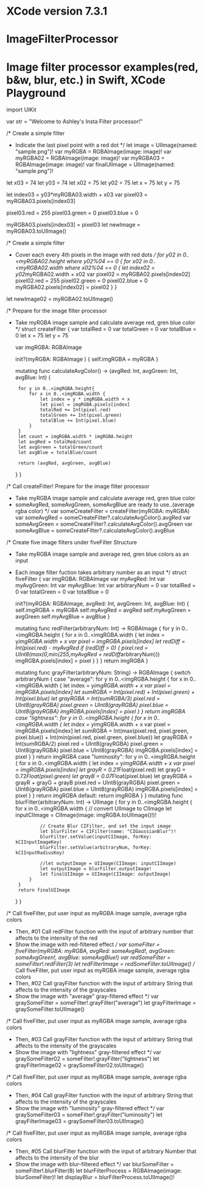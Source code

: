 # XCode version 7.3.1
# ImageFilterProcessor
# Image filter processor examples(red, b&amp;w, blur, etc.) in Swift, XCode Playground

import UIKit

var str = "Welcome to Ashley's Insta Filter processor!"

/* Create a simple filter
   - Indicate the last pixel point with a red dot
*/
let image = UIImage(named: "sample.png")!
var myRGBA = RGBAImage(image: image)!
var myRGBA02 = RGBAImage(image: image)!
var myRGBA03 = RGBAImage(image: image)!
var finalUIImage = UIImage(named: "sample.png")!

let x03 = 74
let y03 = 74
let x02 = 75
let y02 = 75
let x = 75
let y = 75

let index03 = y03*myRGBA03.width + x03
var pixel03 = myRGBA03.pixels[index03]

pixel03.red = 255
pixel03.green = 0
pixel03.blue = 0

myRGBA03.pixels[index03] = pixel03
let newImage = myRGBA03.toUIImage()

/* Create a simple filter
 - Cover each every 4th pixels in the image with red dots
 */
for y02 in 0..<myRGBA02.height where y02%04 == 0 {
    for x02 in 0..<myRGBA02.width where x02%04 == 0 {
        let index02 = y02*myRGBA02.width + x02
        var pixel02 = myRGBA02.pixels[index02]
        pixel02.red = 255
        pixel02.green = 0
        pixel02.blue = 0
        myRGBA02.pixels[index02] = pixel02
    }
}


let newImage02 = myRGBA02.toUIImage()

/* Prepare for the image filter processor
 - Take myRGBA image sample and calculate average red, gren blue color
 */
struct createFilter {
    var totalRed = 0
    var totalGreen = 0
    var totalBlue = 0
    let x = 75
    let y = 75
    
    var imgRGBA: RGBAImage
    
    init?(myRGBA: RGBAImage ) {
        self.imgRGBA = myRGBA
    }
    
    mutating func calculateAvgColor() -> (avgRed: Int, avgGreen: Int, avgBlue: Int)  {
    
        for y in 0..<imgRGBA.height{
            for x in 0..<imgRGBA.width {
                let index = y * imgRGBA.width + x
                let pixel = imgRGBA.pixels[index]
                totalRed += Int(pixel.red)
                totalGreen += Int(pixel.green)
                totalBlue += Int(pixel.blue)
            }
        }
        let count = imgRGBA.width * imgRGBA.height
        let avgRed = totalRed/count
        let avgGreen = totalGreen/count
        let avgBlue = totalBlue/count
        
        return (avgRed, avgGreen, avgBlue)
    }
}

/* Call createFilter! Prepare for the image filter processor
 - Take myRGBA image sample and calculate average red, gren blue color
 - someAvgRed, someAvgGreen, someAvgBlue are ready to use..(average rgba color)
 */
var someCreateFilter = createFilter(myRGBA: myRGBA)
var someAvgRed = someCreateFilter?.calculateAvgColor().avgRed
var someAvgGreen = someCreateFilter?.calculateAvgColor().avgGreen
var someAvgBlue = someCreateFilter?.calculateAvgColor().avgBlue

/* Create five image filters under fiveFilter Structure
 - Take myRGBA image sample and average red, gren blue colors as an input
 - Each image filter fuction takes arbitrary number as an input
 */
struct fiveFilter {
    var imgRGBA: RGBAImage
    var myAvgRed: Int
    var myAvgGreen: Int
    var myAvgBlue: Int
    var arbitraryNum = 0
    var totalRed = 0
    var totalGreen = 0
    var totalBlue = 0

    
    init?(myRGBA: RGBAImage, avgRed: Int, avgGreen: Int, avgBlue: Int) {
      self.imgRGBA = myRGBA
      self.myAvgRed = avgRed
      self.myAvgGreen = avgGreen
      self.myAvgBlue = avgBlue
    }
    
    mutating func redFilter(arbitraryNum: Int) -> RGBAImage {
        for y in 0..<imgRGBA.height {
            for x in 0..<imgRGBA.width {
                let index = y*imgRGBA.width + x
                var pixel = imgRGBA.pixels[index]
                let redDiff = Int(pixel.red) - myAvgRed
                if (redDiff > 0) {
                    pixel.red = UInt8(max(0,min(255,myAvgRed + redDiff*arbitraryNum)))
                    imgRGBA.pixels[index] = pixel
                }
             }
        }
        return imgRGBA
    }

    mutating func grayFilter(arbitraryNum: String) -> RGBAImage {
        switch arbitraryNum {
        case "average":
            for y in 0..<imgRGBA.height {
                for x in 0..<imgRGBA.width {
                    let index = y*imgRGBA.width + x
                    var pixel = imgRGBA.pixels[index]
                    let sumRGBA = Int(pixel.red) + Int(pixel.green) + Int(pixel.blue)
                    let grayRGBA = Int(sumRGBA/3)
                    pixel.red = UInt8(grayRGBA)
                    pixel.green = UInt8(grayRGBA)
                    pixel.blue = UInt8(grayRGBA)
                    imgRGBA.pixels[index] = pixel
                }
            }
            return imgRGBA
        case "lightness":
            for y in 0..<imgRGBA.height {
                for x in 0..<imgRGBA.width {
                    let index = y*imgRGBA.width + x
                    var pixel = imgRGBA.pixels[index]
                    let sumRGBA = Int(max(pixel.red, pixel.green, pixel.blue)) + Int(min(pixel.red, pixel.green, pixel.blue))
                    let grayRGBA = Int(sumRGBA/2)
                    pixel.red = UInt8(grayRGBA)
                    pixel.green = UInt8(grayRGBA)
                    pixel.blue = UInt8(grayRGBA)
                    imgRGBA.pixels[index] = pixel
                }
            }
            return imgRGBA
        case "luminosity":
            for y in 0..<imgRGBA.height {
                for x in 0..<imgRGBA.width {
                    let index = y*imgRGBA.width + x
                    var pixel = imgRGBA.pixels[index]
                    let grayR = 0.21*Float(pixel.red)
                    let grayG = 0.72*Float(pixel.green)
                    let grayB = 0.07*Float(pixel.blue)
                    let grayRGBA = grayR + grayG + grayB
                    pixel.red = UInt8(grayRGBA)
                    pixel.green = UInt8(grayRGBA)
                    pixel.blue = UInt8(grayRGBA)
                    imgRGBA.pixels[index] = pixel
                }
            }
            return imgRGBA
        default:
            return imgRGBA
        }
    }
    mutating func blurFilter(arbitraryNum: Int) -> UIImage {
        for y in 0..<imgRGBA.height {
            for x in 0..<imgRGBA.width {
                // convert UIImage to CIImage
                let inputCIImage = CIImage(image: imgRGBA.toUIImage()!)!
                
                // Create Blur CIFilter, and set the input image
                let blurFilter = CIFilter(name: "CIGaussianBlur")!
                blurFilter.setValue(inputCIImage, forKey: kCIInputImageKey)
                blurFilter.setValue(arbitraryNum, forKey: kCIInputRadiusKey)

                //let outputImage = UIImage(CIImage: inputCIImage)
                let outputImage = blurFilter.outputImage!
                let finalUIImage = UIImage(CIImage: outputImage)
            }
        }
        return finalUIImage
    }
}

/* Call fiveFilter, put user input as myRGBA image sample, average rgba colors
 - Then, #01 Call redFilter function with the input of arbitrary number that affects to the intensity of the red
 - Show the image with red-filtered effect
 */
var someFilter = fiveFilter(myRGBA: myRGBA, avgRed: someAvgRed!, avgGreen: someAvgGreen!, avgBlue: someAvgBlue!)
var redSomeFilter = someFilter!.redFilter(3)
let redFilterImage = redSomeFilter.toUIImage()
/* Call fiveFilter, put user input as myRGBA image sample, average rgba colors
 - Then, #02 Call grayFilter function with the input of arbitrary String that affects to the intensity of the grayscales
 - Show the image with "average" gray-filtered effect
 */
var graySomeFilter = someFilter!.grayFilter("average")
let grayFilterImage = graySomeFilter.toUIImage()

/* Call fiveFilter, put user input as myRGBA image sample, average rgba colors
 - Then, #03 Call grayFilter function with the input of arbitrary String that affects to the intensity of the grayscales
 - Show the image with "lightness" gray-filtered effect
 */
var graySomeFilter02 = someFilter!.grayFilter("lightness")
let grayFilterImage02 = graySomeFilter02.toUIImage()

/* Call fiveFilter, put user input as myRGBA image sample, average rgba colors
 - Then, #04 Call grayFilter function with the input of arbitrary String that affects to the intensity of the grayscales
 - Show the image with "luminosity" gray-filtered effect
 */
var graySomeFilter03 = someFilter!.grayFilter("luminosity")
let grayFilterImage03 = graySomeFilter03.toUIImage()

/* Call fiveFilter, put user input as myRGBA image sample, average rgba colors
 - Then, #05 Call blurFilter function with the input of arbitrary Number that affects to the intensity of the blur
 - Show the image with blur-filtered effect
 */
var blurSomeFilter = someFilter!.blurFilter(8)
let blurFilterProcess = RGBAImage(image: blurSomeFilter)!
let displayBlur = blurFilterProcess.toUIImage()!
